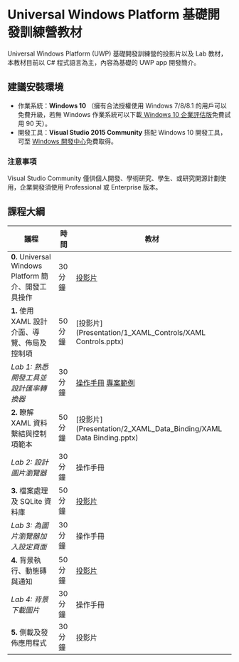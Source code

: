 # Universal Windows Platform 基礎開發訓練營教材

Universal Windows Platform (UWP) 基礎開發訓練營的投影片以及 Lab 教材，本教材目前以 C# 程式語言為主，內容為基礎的 UWP app 開發簡介。

## 建議安裝環境
* 作業系統：**Windows 10** （擁有合法授權使用 Windows 7/8/8.1 的用戶可以免費升級，若無 Windows 作業系統可以下載[ Windows 10 企業評估版](https://www.microsoft.com/en-us/evalcenter/evaluate-windows-10-enterprise)免費試用 90 天）。
* 開發工具：**Visual Studio 2015 Community** 搭配 Windows 10 開發工具，可至 [Windows 開發中心](http://dev.windows.com/zh-tw/downloads)免費取得。

### 注意事項
Visual Studio Community 僅供個人開發、學術研究、學生、或研究開源計劃使用，企業開發須使用 Professional 或 Enterprise 版本。


## 課程大綱

議程 | 時間 | 教材
---- | ---- | ---- 
**0.** Universal Windows Platform 簡介、開發工具操作 | 30 分鐘 | [投影片](Presentation/0_Introduction/0_IntroToUWP.pptx)
**1.** 使用 XAML 設計介面、導覽、佈局及控制項 | 50 分鐘 | [投影片](Presentation/1_XAML_Controls/XAML Controls.pptx)
_Lab 1: 熟悉開發工具並設計匯率轉換器_ | 30 分鐘 | [操作手冊](HOL/HOL1_Tooling_and_Currency_Converter.md) [專案範例](Projects/HOL1-CurrencyConverter)
**2.** 瞭解 XAML 資料繫結與控制項範本 | 50 分鐘 | [投影片](Presentation/2_XAML_Data_Binding/XAML Data Binding.pptx)
_Lab 2: 設計圖片瀏覽器_ | 30 分鐘 | 操作手冊
**3.** 檔案處理及 SQLite 資料庫 | 50 分鐘 | [投影片](Presentation/3_Storage_SQLite/Storage_and_SQLite.pptx)
_Lab 3: 為圖片瀏覽器加入設定頁面_ | 30 分鐘 | 操作手冊
**4.** 背景執行、動態磚與通知 | 50 分鐘 | [投影片](Presentation/4_Background_Tile_Toast/Background_Tile_Toast.pptx)
_Lab 4: 背景下載圖片_ | 30 分鐘 | 操作手冊
**5.** 側載及發佈應用程式 | 30 分鐘 | 投影片
